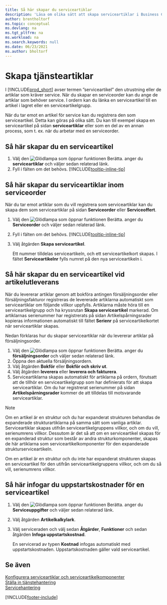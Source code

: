 ```yaml
---
title: Så här skapar du serviceartiklar
description: 'Läsa om olika sätt att skapa serviceartiklar i Business Central, t.ex. i en serviceorder eller vid leverans av artiklar.'
author: brentholtorf
ms.topic: conceptual
ms.devlang: na
ms.tgt_pltfrm: na
ms.workload: na
ms.search.keywords: null
ms.date: 06/23/2021
ms.author: bholtorf
---
```

# <a name="create-service-items"></a>Skapa tjänsteartiklar

I [!INCLUDE[prod_short](includes/prod_short.md)] avser termen ”serviceartikel” den utrustning eller de artiklar som kräver service. När du skapar en serviceorder kan du ange de artiklar som behöver service. I ordern kan du länka en serviceartikel till en artikel i lagret eller en serviceartikelgrupp.    

När du tar emot en artikel för service kan du registrera den som serviceartikel. Detta kan göras på olika sätt. Du kan till exempel skapa en serviceartikel på sidan **serviceartiklar** eller som en del av en annan process, som t. ex. när du arbetar med en serviceorder.   

## <a name="to-create-a-service-item"></a>Så här skapar du en serviceartikel

1. Välj den ![Glödlampa som öppnar funktionen Berätta.](media/ui-search/search_small.png "Berätta vad du vill göra") anger du **serviceartiklar** och väljer sedan relaterad länk.
2. Fyll i fälten om det behövs. [!INCLUDE[tooltip-inline-tip](includes/tooltip-inline-tip_md.md)]  

## <a name="to-create-service-items-within-a-service-order"></a>Så här skapar du serviceartiklar inom serviceorder

När du tar emot artiklar som du vill registrera som serviceartiklar kan du skapa dem som serviceartiklar på sidan **Serviceorder** eller **Serviceoffert**.  

1. Välj den ![Glödlampa som öppnar funktionen Berätta.](media/ui-search/search_small.png "Berätta vad du vill göra") anger du **Serviceorder** och väljer sedan relaterad länk.  
2. Fyll i fälten om det behövs. [!INCLUDE[tooltip-inline-tip](includes/tooltip-inline-tip_md.md)]  
3. Välj åtgärden **Skapa serviceartikel**.  

    Ett nummer tilldelas serviceartikeln, och ett serviceartikelkort skapas. I fältet **Serviceartikelnr** fylls numret på den nya serviceartikeln i.

## <a name="to-create-a-service-item-when-shipping-items"></a>Så här skapar du en serviceartikel vid artikelutleverans

När du levererar artiklar genom att bokföra antingen försäljningsorder eller försäljningsfakturor registreras de levererade artiklarna automatiskt som serviceartiklar om följande villkor uppfylls. Artiklarna måste höra till en serviceartikelgrupp och ha kryssrutan **Skapa serviceartikel** markerad. Om artiklarnas serienummer har registrerats på sidan Artikelspårningsrader kopieras informationen automatiskt till fältet **Serienr** på serviceartikelkortet när serviceartiklar skapas.  

Nedan förklaras hur du skapar serviceartiklar när du levererar artiklar på försäljningsorder.  

1. Välj den ![Glödlampa som öppnar funktionen Berätta.](media/ui-search/search_small.png "Berätta vad du vill göra") anger du **försäljningsorder** och väljer sedan relaterad länk.  
2. Öppna den aktuella försäljningsordern.  
3. Välj åtgärden **Bokför** eller **Bokför och skriv ut**.  
4. Välj åtgärden **leverera** eller **leverera och fakturera**.  
5. Serviceartiklarna skapas automatiskt för artiklarna på ordern, förutsatt att de tillhör en serviceartikelgrupp som har definierats för att skapa serviceartiklar. Om du har registrerat serienummer på sidan **Artikelspårningsrader** kommer de att tilldelas till motsvarande serviceartiklar.  

> [!NOTE]  
>  Om en artikel är en struktur och du har expanderat strukturen behandlas de expanderade strukturartiklarna på samma sätt som vanliga artiklar. Serviceartiklar skapas utifrån serviceartikelgruppens villkor, och om du vill, serienumrens villkor. Dessutom är det så att om en serviceartikel skapas för en expanderad struktur som består av andra strukturkomponenter, skapas de här artiklarna som serviceartikelkomponenter för den expanderade strukturserviceartikeln.  
>   
>  Om en artikel är en struktur och du inte har expanderat strukturen skapas en serviceartikel för den utifrån serviceartikelgruppens villkor, och om du så vill, serienumrens villkor.  

## <a name="to-insert-a-starting-fee-for-a-service-item"></a>Så här infogar du uppstartskostnader för en serviceartikel

1. Välj den ![Glödlampa som öppnar funktionen Berätta.](media/ui-search/search_small.png "Berätta vad du vill göra") anger du **Serviceuppgifter** och väljer sedan relaterad länk.
2. Välj åtgärden **Artikelkalkylark**.
3. Välj serviceraden och välj sedan **Åtgärder**, **Funktioner** och sedan åtgärden **Infoga uppstartskostnad**.  

    En servicerad av typen **Kostnad** infogas automatiskt med uppstartskostnaden. Uppstartskostnaden gäller vald serviceartikel.

## <a name="see-also"></a>Se även

[Konfigurera serviceartiklar och serviceartikelkomponenter](service-how-setup-service-items.md)  
[Ställa in tjänstehantering](service-setup-service.md)  
[Servicehantering](service-service.md)  


[!INCLUDE[footer-include](includes/footer-banner.md)]
